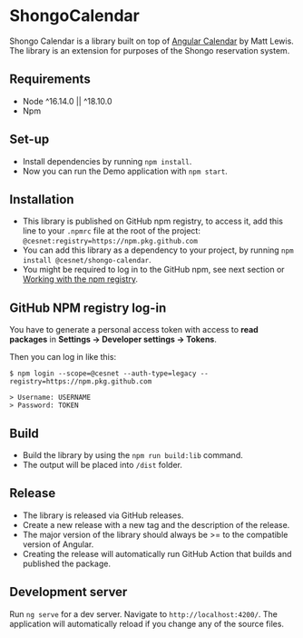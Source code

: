 # ShongoCalendar

Shongo Calendar is a library built on top of [Angular Calendar](https://github.com/mattlewis92/angular-calendar) by Matt Lewis. The library is an extension for purposes of the Shongo reservation system.

## Requirements

- Node ^16.14.0 || ^18.10.0
- Npm

## Set-up

- Install dependencies by running `npm install`.
- Now you can run the Demo application with `npm start`.

## Installation

- This library is published on GitHub npm registry, to access it, add this line to your `.npmrc` file at the root of the project: `@cesnet:registry=https://npm.pkg.github.com`
- You can add this library as a dependency to your project, by running `npm install @cesnet/shongo-calendar`.
- You might be required to log in to the GitHub npm, see next section or [Working with the npm registry](https://docs.github.com/en/packages/working-with-a-github-packages-registry/working-with-the-npm-registry).

## GitHub NPM registry log-in

You have to generate a personal access token with access to **read packages** in **Settings -> Developer settings -> Tokens**.

Then you can log in like this:
```
$ npm login --scope=@cesnet --auth-type=legacy --registry=https://npm.pkg.github.com

> Username: USERNAME
> Password: TOKEN
```

## Build

- Build the library by using the `npm run build:lib` command.
- The output will be placed into `/dist` folder.

## Release

- The library is released via GitHub releases.
- Create a new release with a new tag and the description of the release.
- The major version of the library should always be >= to the compatible version of Angular.
- Creating the release will automatically run GitHub Action that builds and published the package.

## Development server

Run `ng serve` for a dev server. Navigate to `http://localhost:4200/`. The application will automatically reload if you change any of the source files.
